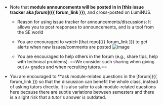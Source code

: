 * Note that **module announcements will be posted in in [this issue tracker **aka _forum_**]({{ forum_link }})**, and cross-posted on LumiNUS.
  * Reason for using issue tracker for announcements/discussions: It allows you to post responses to announcements, and is a tool from the SE world
  * You are encouraged to _watch_ [that repo]({{ forum_link }}) to get alerts when new issues/comments are posted
    ![image](https://user-images.githubusercontent.com/1673303/44647915-0c761a80-aa12-11e8-98ac-2deb50532643.png)
  
  
  * You are encouraged to help others in the forum (e.g., share tips, help with technical problems). ==We consider such sharing when giving out `A+` grades and when recruiting tutors.==

* You are encouraged to **ask module-related questions in the [forum]({{ forum_link }}) so that the discussion can benefit the whole class, instead of asking tutors directly. It is also safer to ask module-related questions here because there are subtle variations between semesters and there is a slight risk that a tutor's answer is outdated.